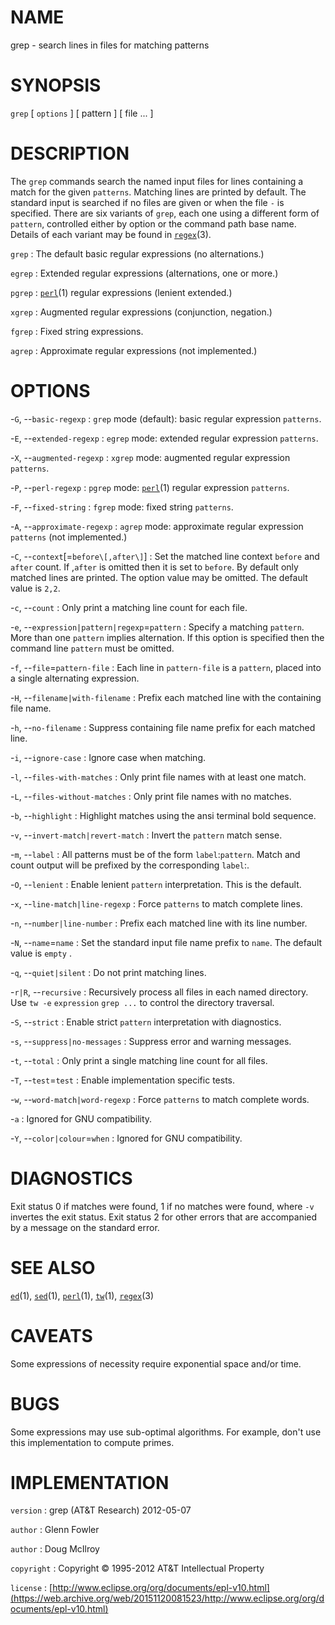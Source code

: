 # NAME

grep - search lines in files for matching patterns

# SYNOPSIS

`grep` \[ `options` \] \[ pattern \] \[ file ... \]

# DESCRIPTION

The `grep` commands search the named input files for lines containing
a match for the given `patterns`. Matching lines are printed by default.
The standard input is searched if no files are given or when the file
`-` is specified.
There are six variants of `grep`, each one using a different form of
`pattern`, controlled either by option or the command path base name.
Details of each variant may be found in
[`regex`](/web/20151120081523/http://www2.research.att.com:80/~astopen/man/man3/regex.html)(3).

`grep`
: The default basic regular expressions (no alternations.)

`egrep`
:   Extended regular expressions (alternations, one or more.)

`pgrep`
:   [`perl`](/web/20151120081523/http://www2.research.att.com:80/~astopen/man/man1/perl.html)(1)
    regular expressions (lenient extended.)

`xgrep`
:   Augmented regular expressions (conjunction, negation.)

`fgrep`
:   Fixed string expressions.

`agrep`
:   Approximate regular expressions (not implemented.)

# OPTIONS

-`G`, --`basic-regexp`
:   `grep` mode (default): basic regular expression `patterns`.

-`E`, --`extended-regexp`
:   `egrep` mode: extended regular expression `patterns`.

-`X`, --`augmented-regexp`
:   `xgrep` mode: augmented regular expression `patterns`.

-`P`, --`perl-regexp`
:   `pgrep` mode:
    [`perl`](/web/20151120081523/http://www2.research.att.com:80/~astopen/man/man1/perl.html)(1)
    regular expression `patterns`.

-`F`, --`fixed-string`
:   `fgrep` mode: fixed string `patterns`.

-`A`, --`approximate-regexp`
:   `agrep` mode: approximate regular expression `patterns`
    (not implemented.)

-`C`, --`context`\[=`before\[,after\]`\]
:   Set the matched line context `before` and `after` count. If ,`after`
    is omitted then it is set to `before`. By default only matched lines
    are printed. The option value may be omitted. The default value is
    `2,2`.

-`c`, --`count`
:   Only print a matching line count for each file.

-`e`, --`expression|pattern|regexp`=`pattern`
:   Specify a matching `pattern`. More than one `pattern`
    implies alternation. If this option is specified then the command
    line `pattern` must be omitted.

-`f`, --`file`=`pattern-file`
:   Each line in `pattern-file` is a `pattern`, placed into a single
    alternating expression.

-`H`, --`filename|with-filename`
:   Prefix each matched line with the containing file name.

-`h`, --`no-filename`
:   Suppress containing file name prefix for each matched line.

-`i`, --`ignore-case`
:   Ignore case when matching.

-`l`, --`files-with-matches`
:   Only print file names with at least one match.

-`L`, --`files-without-matches`
:   Only print file names with no matches.

-`b`, --`highlight`
:   Highlight matches using the ansi terminal bold sequence.

-`v`, --`invert-match|revert-match`
:   Invert the `pattern` match sense.

-`m`, --`label`
:   All patterns must be of the form `label`:`pattern`. Match and count
    output will be prefixed by the corresponding `label`:.

-`O`, --`lenient`
:   Enable lenient `pattern` interpretation. This is the default.

-`x`, --`line-match|line-regexp`
:   Force `patterns` to match complete lines.

-`n`, --`number|line-number`
:   Prefix each matched line with its line number.

-`N`, --`name`=`name`
:   Set the standard input file name prefix to `name`. The default value
    is `empty` .

-`q`, --`quiet|silent`
:   Do not print matching lines.

-`r|R`, --`recursive`
:   Recursively process all files in each named directory. Use `tw -e`
    `expression` `grep ...` to control the directory traversal.

-`S`, --`strict`
:   Enable strict `pattern` interpretation with diagnostics.

-`s`, --`suppress|no-messages`
:   Suppress error and warning messages.

-`t`, --`total`
:   Only print a single matching line count for all files.

-`T`, --`test`=`test`
:   Enable implementation specific tests.

-`w`, --`word-match|word-regexp`
:   Force `patterns` to match complete words.

-`a`
: Ignored for GNU compatibility.

-`Y`, --`color|colour`=`when`
:   Ignored for GNU compatibility.

# DIAGNOSTICS

Exit status 0 if matches were found, 1 if no matches were found, where
`-v` invertes the exit status. Exit status 2 for other errors that are
accompanied by a message on the standard error.

# SEE ALSO

[`ed`](/web/20151120081523/http://www2.research.att.com:80/~astopen/man/man1/ed.html)(1),
[`sed`](/web/20151120081523/http://www2.research.att.com:80/~astopen/man/man1/sed.html)(1),
[`perl`](/web/20151120081523/http://www2.research.att.com:80/~astopen/man/man1/perl.html)(1),
[`tw`](/web/20151120081523/http://www2.research.att.com:80/~astopen/man/man1/tw.html)(1),
[`regex`](/web/20151120081523/http://www2.research.att.com:80/~astopen/man/man3/regex.html)(3)

# CAVEATS

Some expressions of necessity require exponential space and/or time.

# BUGS

Some expressions may use sub-optimal algorithms. For example, don't use
this implementation to compute primes.

# IMPLEMENTATION

`version`
:   grep (AT&T Research) 2012-05-07

`author`
:   Glenn Fowler

`author`
:   Doug McIlroy

`copyright`
:   Copyright © 1995-2012 AT&T Intellectual Property

`license`
:   [http://www.eclipse.org/org/documents/epl-v10.html](https://web.archive.org/web/20151120081523/http://www.eclipse.org/org/documents/epl-v10.html)


